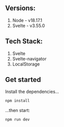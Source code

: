 ## Versions:
1) Node - v18.17.1
2) Svelte - v3.55.0

## Tech Stack:
1) Svelte
2) Svelte-navigator
3) LocalStorage

## Get started

Install the dependencies...
```bash
npm install
```

...then start:

```bash
npm run dev
```
